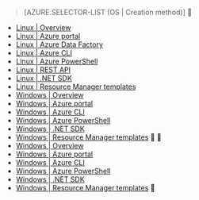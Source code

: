 > [AZURE.SELECTOR-LIST (OS | Creation method)]

- [Linux | Overview](hdinsight-provision-clusters-v1.md)
- [Linux | Azure portal](hdinsight-hadoop-create-linux-clusters-portal.md)
- [Linux | Azure Data Factory](hdinsight-hadoop-create-linux-clusters-adf.md)
- [Linux | Azure CLI](hdinsight-hadoop-create-linux-clusters-azure-cli.md)
- [Linux | Azure PowerShell](hdinsight-hadoop-create-linux-clusters-azure-powershell.md)
- [Linux | REST API](hdinsight-hadoop-create-linux-clusters-curl-rest.md)
- [Linux | .NET SDK](hdinsight-hadoop-create-linux-clusters-dotnet-sdk.md)
- [Linux | Resource Manager templates](hdinsight-hadoop-create-linux-clusters-arm-templates.md)
- [Windows | Overview](hdinsight-provision-clusters-v1.md)
- [Windows | Azure portal](hdinsight-hadoop-create-windows-clusters-portal.md)
- [Windows | Azure CLI](hdinsight-hadoop-create-windows-clusters-cli.md)
- [Windows | Azure PowerShell](hdinsight-hadoop-create-windows-clusters-powershell.md)
- [Windows | .NET SDK](hdinsight-hadoop-create-windows-clusters-dotnet-sdk.md)
- [Windows | Resource Manager templates](hdinsight-hadoop-create-windows-clusters-arm-templates.md)


- [Windows | Overview](/documentation/articles/hdinsight-provision-clusters-v1/)
- [Windows | Azure portal](/documentation/articles/hdinsight-hadoop-create-windows-clusters-portal/)
- [Windows | Azure CLI](/documentation/articles/hdinsight-hadoop-create-windows-clusters-cli/)
- [Windows | Azure PowerShell](/documentation/articles/hdinsight-hadoop-create-windows-clusters-powershell/)
- [Windows | .NET SDK](/documentation/articles/hdinsight-hadoop-create-windows-clusters-dotnet-sdk.md/)
- [Windows | Resource Manager templates](/documentation/articles/hdinsight-hadoop-create-windows-clusters-arm-templates/)

